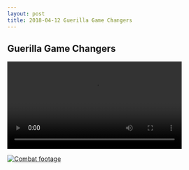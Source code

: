 ```yaml
---
layout: post
title: 2018-04-12 Guerilla Game Changers
---
```


## Guerilla Game Changers

<video src="<https://www.youtube.com/embed/wL68uw_RQow?rel=0&amp;start=138>" width=400 controls>
</video>

[![Combat footage](http://img.youtube.com/vi/YOUTUBE_VIDEO_ID_HERE/0.jpg)](https://www.youtube.com/embed/wL68uw_RQow?rel=0&amp;start=138&end=149)
